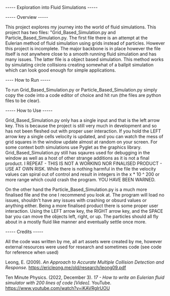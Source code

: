 ----- Exploration into Fluid Simulations -----

----- Overview -----

This project explores my journey into the world of fluid simulations. This project has two files: "Grid_Based_Simulation.py and Particle_Based_Simulation.py.
The first file there is an attempt at the Eulerian method of fluid simulation using grids instead of particles. However this project is incomplete.
The major backbone is in place however the file itself is not anywhere close to a smooth running fluid simulation and has many issues.
The latter file is a object based simulation. This method works by simulating circle collisions creating somewhat of a ballpit simulation which can 
look good enough for simple applications.

---- How to Run -----

To run Grid_Based_Simulation.py or Particle_Based_Simulation.py simply copy the code into a code editor of choice and hit run (the files are python files to be clear).

----- How to Use -----

Grid_Based_Simulation.py only has a single input and that is the left arrow key. This is because the project is still very much in development and so has not been fleshed out
with proper user interaction. If you hold the LEFT arrow key a single cells velocity is updated, and you can watch the mess of grid squares in the window update almost at random
on your screen. For some context both simulations use Pyglet as the graphics library. Grid_Based_Simulation.py still has sqaures used for debugging in the window as well as a host
of other strange additions as it is not a final product. I REPEAT - THIS IS NOT A WORKING NOR FINALISED PRODUCT - USE AT OWN RISK. While there is nothing harmful in the file the
velocity values can spiral out of control and result in integers in the x * 10 ^ 200 or more range which could crash the program. YOU HAVE BEEN WARNED.

On the other hand the Particle_Based_Simulation.py is a much more finalised file and the one I recommend you look at. The program will load no issues, shouldn't have any issues with
crashing or obsurd values or anything either. Being a more finalised product there is some proper user interaction. Using the LEFT arrow key, the RIGHT arrow key, and the SPACE bar
you can move the objects left, right, or up. The particles should all fly about in a mostly fluid like manner and eventually settle once more.

----- Credits -----

All the code was written by me, all art assets were created by me, however external resources were used for research and sometimes code (see code for reference when used)

Leong, E. (2009). _An Approach to Accurate Multiple Collision Detection and Response._ https://ericleong.me/old/research/leong09.pdf

Ten Minute Physics. (2022, December 3). _17 - How to write an Eulerian fluid simulator with 200 lines of code [Video]._ YouTube. https://www.youtube.com/watch?v=iKAVRgIrUOU
